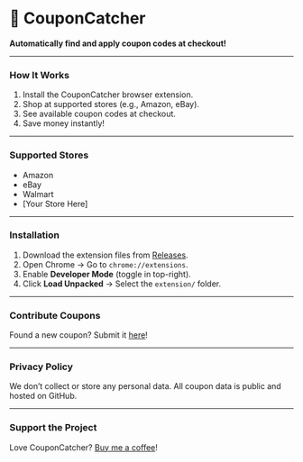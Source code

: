 # 🛒 CouponCatcher  
**Automatically find and apply coupon codes at checkout!**  

---

### **How It Works**  
1. Install the CouponCatcher browser extension.  
2. Shop at supported stores (e.g., Amazon, eBay).  
3. See available coupon codes at checkout.  
4. Save money instantly!  

---

### **Supported Stores**  
- Amazon  
- eBay  
- Walmart  
- [Your Store Here]  

---

### **Installation**  
1. Download the extension files from [Releases](#).  
2. Open Chrome → Go to `chrome://extensions`.  
3. Enable **Developer Mode** (toggle in top-right).  
4. Click **Load Unpacked** → Select the `extension/` folder.  

---

### **Contribute Coupons**  
Found a new coupon? Submit it [here](#)!  

---

### **Privacy Policy**  
We don’t collect or store any personal data. All coupon data is public and hosted on GitHub.  

---

### **Support the Project**  
Love CouponCatcher? [Buy me a coffee](#)!  